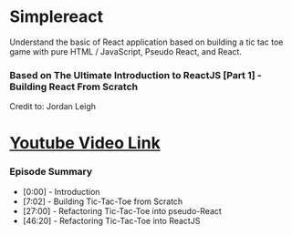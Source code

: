 # Simplereact
Understand the basic of React application based on building a tic tac toe game with pure HTML / JavaScript, Pseudo React, and React.

### Based on The Ultimate Introduction to ReactJS [Part 1] - Building React From Scratch

Credit to: Jordan Leigh

# [Youtube Video Link](https://www.youtube.com/watch?v=pTHCwUdGFkc)

### Episode Summary
- [0:00] - Introduction
- [7:02] - Building Tic-Tac-Toe from Scratch
- [27:00] - Refactoring Tic-Tac-Toe into pseudo-React
- [46:20] - Refactoring Tic-Tac-Toe into ReactJS

